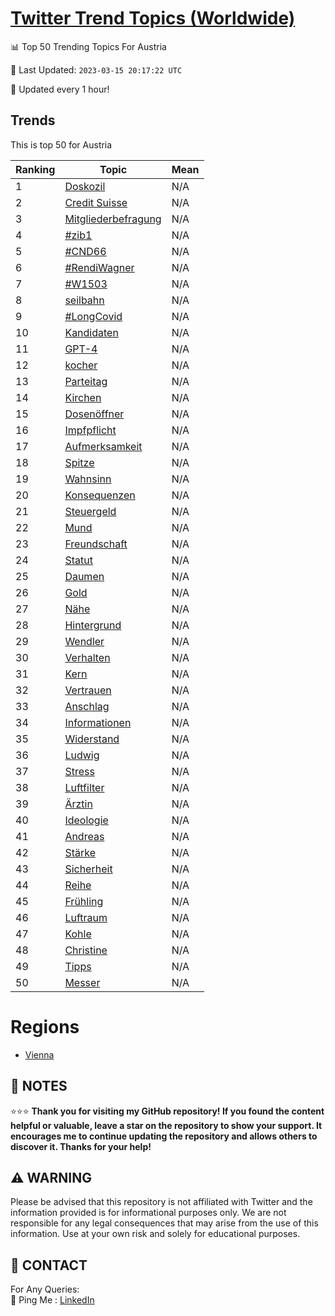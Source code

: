 [Twitter Trend Topics (Worldwide)](https://github.com/ErcinDedeoglu/Twitter-Trend-Topics)
==========


📊 Top 50 Trending Topics For Austria

📆 Last Updated: `2023-03-15 20:17:22 UTC`

🔧 Updated every 1 hour!


## Trends

This is top 50 for Austria

| Ranking | Topic | Mean |
| ------- | ------------ | ------------ |
| 1 | [Doskozil](http://twitter.com/search?q=Doskozil) | N/A |
| 2 | [Credit Suisse](http://twitter.com/search?q=Credit+Suisse) | N/A |
| 3 | [Mitgliederbefragung](http://twitter.com/search?q=Mitgliederbefragung) | N/A |
| 4 | [#zib1](http://twitter.com/search?q=%23zib1) | N/A |
| 5 | [#CND66](http://twitter.com/search?q=%23CND66) | N/A |
| 6 | [#RendiWagner](http://twitter.com/search?q=%23RendiWagner) | N/A |
| 7 | [#W1503](http://twitter.com/search?q=%23W1503) | N/A |
| 8 | [seilbahn](http://twitter.com/search?q=seilbahn) | N/A |
| 9 | [#LongCovid](http://twitter.com/search?q=%23LongCovid) | N/A |
| 10 | [Kandidaten](http://twitter.com/search?q=Kandidaten) | N/A |
| 11 | [GPT-4](http://twitter.com/search?q=GPT-4) | N/A |
| 12 | [kocher](http://twitter.com/search?q=kocher) | N/A |
| 13 | [Parteitag](http://twitter.com/search?q=Parteitag) | N/A |
| 14 | [Kirchen](http://twitter.com/search?q=Kirchen) | N/A |
| 15 | [Dosenöffner](http://twitter.com/search?q=Dosen%c3%b6ffner) | N/A |
| 16 | [Impfpflicht](http://twitter.com/search?q=Impfpflicht) | N/A |
| 17 | [Aufmerksamkeit](http://twitter.com/search?q=Aufmerksamkeit) | N/A |
| 18 | [Spitze](http://twitter.com/search?q=Spitze) | N/A |
| 19 | [Wahnsinn](http://twitter.com/search?q=Wahnsinn) | N/A |
| 20 | [Konsequenzen](http://twitter.com/search?q=Konsequenzen) | N/A |
| 21 | [Steuergeld](http://twitter.com/search?q=Steuergeld) | N/A |
| 22 | [Mund](http://twitter.com/search?q=Mund) | N/A |
| 23 | [Freundschaft](http://twitter.com/search?q=Freundschaft) | N/A |
| 24 | [Statut](http://twitter.com/search?q=Statut) | N/A |
| 25 | [Daumen](http://twitter.com/search?q=Daumen) | N/A |
| 26 | [Gold](http://twitter.com/search?q=Gold) | N/A |
| 27 | [Nähe](http://twitter.com/search?q=N%c3%a4he) | N/A |
| 28 | [Hintergrund](http://twitter.com/search?q=Hintergrund) | N/A |
| 29 | [Wendler](http://twitter.com/search?q=Wendler) | N/A |
| 30 | [Verhalten](http://twitter.com/search?q=Verhalten) | N/A |
| 31 | [Kern](http://twitter.com/search?q=Kern) | N/A |
| 32 | [Vertrauen](http://twitter.com/search?q=Vertrauen) | N/A |
| 33 | [Anschlag](http://twitter.com/search?q=Anschlag) | N/A |
| 34 | [Informationen](http://twitter.com/search?q=Informationen) | N/A |
| 35 | [Widerstand](http://twitter.com/search?q=Widerstand) | N/A |
| 36 | [Ludwig](http://twitter.com/search?q=Ludwig) | N/A |
| 37 | [Stress](http://twitter.com/search?q=Stress) | N/A |
| 38 | [Luftfilter](http://twitter.com/search?q=Luftfilter) | N/A |
| 39 | [Ärztin](http://twitter.com/search?q=%c3%84rztin) | N/A |
| 40 | [Ideologie](http://twitter.com/search?q=Ideologie) | N/A |
| 41 | [Andreas](http://twitter.com/search?q=Andreas) | N/A |
| 42 | [Stärke](http://twitter.com/search?q=St%c3%a4rke) | N/A |
| 43 | [Sicherheit](http://twitter.com/search?q=Sicherheit) | N/A |
| 44 | [Reihe](http://twitter.com/search?q=Reihe) | N/A |
| 45 | [Frühling](http://twitter.com/search?q=Fr%c3%bchling) | N/A |
| 46 | [Luftraum](http://twitter.com/search?q=Luftraum) | N/A |
| 47 | [Kohle](http://twitter.com/search?q=Kohle) | N/A |
| 48 | [Christine](http://twitter.com/search?q=Christine) | N/A |
| 49 | [Tipps](http://twitter.com/search?q=Tipps) | N/A |
| 50 | [Messer](http://twitter.com/search?q=Messer) | N/A |



# Regions

* [Vienna](</Austria/Vienna.md>)



## 📝 NOTES

⭐⭐⭐ **Thank you for visiting my GitHub repository! If you found the content helpful or valuable, leave a star on the repository to show your support. It encourages me to continue updating the repository and allows others to discover it. Thanks for your help!**


## ⚠️ WARNING

Please be advised that this repository is not affiliated with Twitter and the information provided is for informational purposes only. We are not responsible for any legal consequences that may arise from the use of this information. Use at your own risk and solely for educational purposes.


## 📨 CONTACT

 For Any Queries:  
            🏓 Ping Me : [LinkedIn](https://www.linkedin.com/in/ercindedeoglu/)
